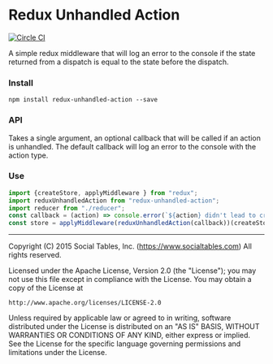 # Redux Unhandled Action

[![Circle CI](https://circleci.com/gh/socialtables/redux-unhandled-action.svg?style=svg&circle-token=ae2d4f2317f68ae5c23cf2ad21eb8d0b07824098)](https://circleci.com/gh/socialtables/redux-unhandled-action)

A simple redux middleware that will log an error to the console if the state returned from a dispatch is equal to the state before the dispatch.

### Install
`npm install redux-unhandled-action --save`

### API
Takes a single argument, an optional callback that will be called if an action is unhandled. The default callback will log an error to the console with the action type. 

### Use
```js
import {createStore, applyMiddleware } from "redux";
import reduxUnhandledAction from "redux-unhandled-action";
import reducer from "./reducer";
const callback = (action) => console.error(`${action} didn't lead to creation of a new state object`);
const store = applyMiddleware(reduxUnhandledAction(callback))(createStore);
```
- - -

Copyright (C) 2015 Social Tables, Inc. (https://www.socialtables.com) All rights reserved.

Licensed under the Apache License, Version 2.0 (the "License"); you may not use this file except in compliance with the License. You may obtain a copy of the License at

	http://www.apache.org/licenses/LICENSE-2.0

Unless required by applicable law or agreed to in writing, software distributed under the License is distributed on an "AS IS" BASIS, WITHOUT WARRANTIES OR CONDITIONS OF ANY KIND, either express or implied. See the License for the specific language governing permissions and limitations under the License.